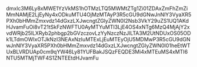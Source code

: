 dmxlc3M6Ly8xMWE1YzVkMS1hOTMzLTQ5MWMtZTg1Zi01ZDAxZmFhZmZiMmNAMjE2LjEyNy4xODkuMTU4OjMzMTAyP3R5cGU9dGNwJnNlY3VyaXR5PXh0bHMmZmxvdz14dGxzLXJwcngtZGlyZWN0I2Nsb3VkY29uZS1UQ1AKdHJvamFuOi8vT21tSkFzNWFTU0AyMTYuMTI3LjE4OS4xNTg6MzQ4MjAjY2xvdWRjb25lLXRyb2phbgp2bGVzczovLzYyNzczNzJlLTA3M2UtNDUxOS05ODk1LTdmOWIxOTJkNzI3NEAxNzIuMTExLjEuMTEyOjU5MDMwP3R5cGU9dGNwJnNlY3VyaXR5PXh0bHMmZmxvdz14dGxzLXJwcngtZGlyZWN0I01heEtWTUxBLVRDUAp0cm9qYW46Ly81YUFBakJSQzFEQDE3Mi4xMTEuMS4xMTI6NTU5MTMjTWF4S1ZNTEEtdHJvamFu
